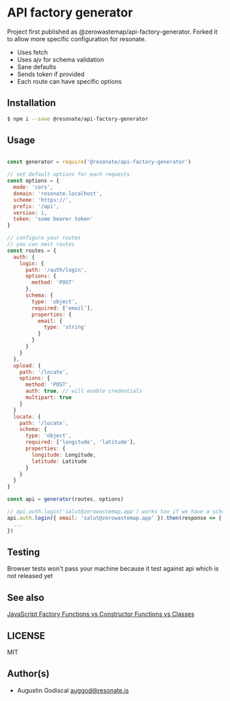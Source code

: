 # API factory generator

Project first published as @zerowastemap/api-factory-generator. Forked it to allow more specific configuration for resonate.

- Uses fetch
- Uses ajv for schema validation
- Sane defaults
- Sends token if provided
- Each route can have specific options

## Installation

```sh
$ npm i --save @resonate/api-factory-generator
```

## Usage

```javascript

const generator = require('@resonate/api-factory-generator')

// set default options for each requests
const options = {
  mode: 'cors',
  domain: 'resonate.localhost',
  scheme: 'https://',
  prefix: '/api',
  version: 1,
  token: 'some bearer token'
}

// configure your routes
// you can nest routes
const routes = {
  auth: {
    login: {
      path: '/auth/login',
      options: {
        method: 'POST'
      },
      schema: {
        type: 'object',
        required: ['email'],
        properties: {
          email: {
            type: 'string'
          }
        }
      }
    }
  },
  upload: {
    path: '/locate',
    options: {
      method: 'POST',
      auth: true, // will enable credentials
      multipart: true
    }
  }
  locate: {
    path: '/locate',
    schema: {
      type: 'object',
      required: ['longitude', 'latitude'],
      properties: {
        longitude: Longitude,
        latitude: Latitude
      }
    }
  }
}

const api = generator(routes, options) 

// api.auth.login('salut@zerowastemap.app') works too if we have a schema
api.auth.login({ email: 'salut@zerowastemap.app' }).then(response => {
  ...
})

```

## Testing

Browser tests won't pass your machine because it test against api which is not released yet

## See also

[JavaScript Factory Functions vs Constructor Functions vs Classes](https://medium.com/javascript-scene/javascript-factory-functions-vs-constructor-functions-vs-classes-2f22ceddf33e)

## LICENSE

MIT

## Author(s)

- Augustin Godiscal <auggod@resonate.is>

